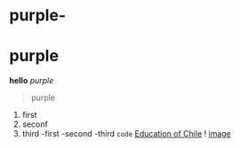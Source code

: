 # purple-
# purple 
**hello**
*purple*
> purple 
1. first
2. seconf
3. third
-first
-second
-third
`code`
[Education of Chile](https://www.britannica.com/place/Chile/Education)
! [image](https://www.simplilearn.com/ice9/free_resources_article_thumb/what_is_image_Processing.jpg)